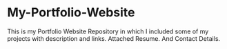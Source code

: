 # My-Portfolio-Website
This is my Portfolio Website Repository in which I included some of my projects with description and links. Attached Resume. And Contact Details.
